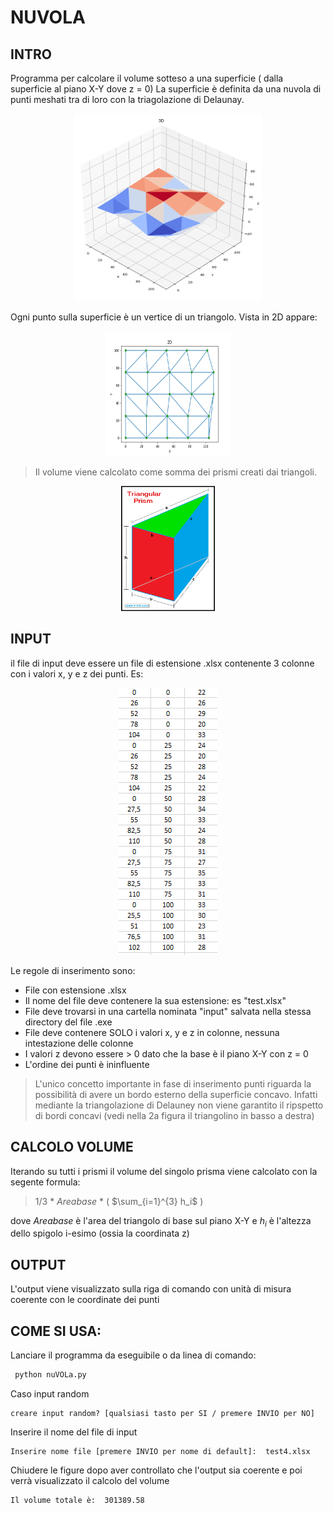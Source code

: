 # NUVOLA
## INTRO
Programma per calcolare il volume sotteso a una superficie ( dalla superficie al piano X-Y dove z = 0)
La superficie è definita da una nuvola di punti meshati tra di loro con la triagolazione di Delaunay. 


<p align="center">
<img src="immagini\3d-1.png"  width="300" height="300">

Ogni punto sulla superficie è un vertice di un triangolo. Vista in 2D appare:

<p align="center">
<img src="immagini\2d-1.png"  width="200" height="200">

>Il volume viene calcolato come somma dei prismi creati dai triangoli.
<p align="center">
<img src="immagini\prism.png" width="150" height="200">

## INPUT
il file di input deve essere un file di estensione .xlsx contenente 3 colonne con i valori x, y e z dei punti.
Es:

<p align="center">
<img src="immagini\tab.png">

Le regole di inserimento sono:

- File con estensione .xlsx
- Il nome del file deve contenere la sua estensione: es "test.xlsx"
- File deve trovarsi in una cartella nominata "input" salvata nella stessa directory del file .exe
- File deve contenere SOLO i valori x, y e z in colonne, nessuna intestazione delle colonne
- I valori z devono essere > 0 dato che la base è il piano X-Y con z = 0
- L'ordine dei punti è ininfluente

>L'unico concetto importante in fase di inserimento punti riguarda la possibilità di avere un bordo esterno della superficie concavo.
Infatti mediante la triangolazione di Delauney non viene garantito il ripspetto di bordi concavi (vedi nella 2a figura il triangolino in basso a destra)

## CALCOLO VOLUME
Iterando su tutti i prismi il volume del singolo prisma viene calcolato con la segente formula:

> $1/3$ * $Area base$ * ( $\sum_{i=1}^{3} h_i$ )

dove $Area base$ è l'area del triangolo di base sul piano X-Y e
$h_i$ è l'altezza dello spigolo i-esimo (ossia la coordinata z)

## OUTPUT
L'output viene visualizzato sulla riga di comando con unità di misura coerente con le coordinate dei punti


## COME SI USA:

Lanciare il programma da eseguibile o da linea di comando:
```python
 python nuVOLa.py
```
Caso input random
```
creare input random? [qualsiasi tasto per SI / premere INVIO per NO]
```
Inserire il nome del file di input
```
Inserire nome file [premere INVIO per nome di default]:  test4.xlsx
```
Chiudere le figure dopo aver controllato che l'output sia coerente e poi verrà visualizzato il calcolo del volume
```
Il volume totale è:  301389.58
```


